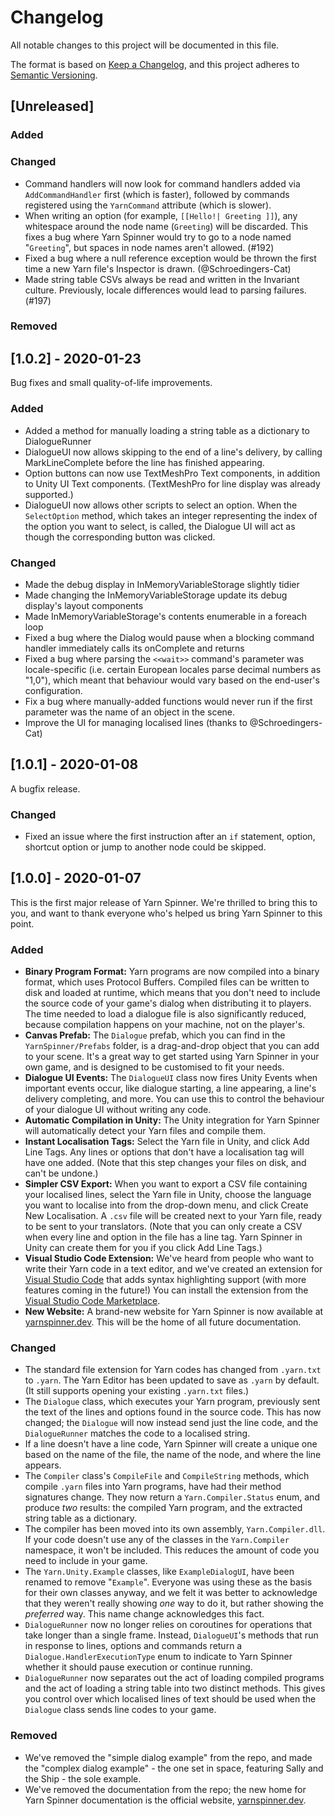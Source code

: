 # Changelog

All notable changes to this project will be documented in this file.

The format is based on [Keep a Changelog](https://keepachangelog.com/en/1.0.0/), and this project adheres to [Semantic Versioning](https://semver.org/spec/v2.0.0.html).

## [Unreleased]

### Added

### Changed

- Command handlers will now look for command handlers added via `AddCommandHandler` first (which is faster), followed by commands registered using the `YarnCommand` attribute (which is slower).
- When writing an option (for example, `[[Hello!| Greeting ]]`), any whitespace around the node name (`Greeting`) will be discarded. This fixes a bug where Yarn Spinner would try to go to a node named "` Greeting `", but spaces in node names aren't allowed. (#192)
- Fixed a bug where a null reference exception would be thrown the first time a new Yarn file's Inspector is drawn. (@Schroedingers-Cat)
- Made string table CSVs always be read and written in the Invariant culture. Previously, locale differences would lead to parsing failures. (#197)

### Removed

## [1.0.2] - 2020-01-23

Bug fixes and small quality-of-life improvements.

### Added

- Added a method for manually loading a string table as a dictionary to DialogueRunner
- DialogueUI now allows skipping to the end of a line's delivery, by calling MarkLineComplete before the line has finished appearing.
- Option buttons can now use TextMeshPro Text components, in addition to Unity UI Text components. (TextMeshPro for line display was already supported.)
- DialogueUI now allows other scripts to select an option. When the `SelectOption` method, which takes an integer representing the index of the option you want to select, is called, the Dialogue UI will act as though the corresponding button was clicked.

### Changed

- Made the debug display in InMemoryVariableStorage slightly tidier
- Made changing the InMemoryVariableStorage update its debug display's layout components
- Made InMemoryVariableStorage's contents enumerable in a foreach loop
- Fixed a bug where the Dialog would pause when a blocking command handler immediately calls its onComplete and returns
- Fixed a bug where parsing the `<<wait>>` command's parameter was locale-specific (i.e. certain European locales parse decimal numbers as "1,0"), which meant that behaviour would vary based on the end-user's configuration.
- Fix a bug where manually-added functions would never run if the first parameter was the name of an object in the scene.
- Improve the UI for managing localised lines (thanks to @Schroedingers-Cat)

## [1.0.1] - 2020-01-08

A bugfix release.

### Changed

- Fixed an issue where the first instruction after an `if` statement, option, shortcut option or jump to another node could be skipped.

## [1.0.0] - 2020-01-07

This is the first major release of Yarn Spinner. We're thrilled to bring this to you, and want to thank everyone who's helped us bring Yarn Spinner to this point.

### Added

- **Binary Program Format:** Yarn programs are now compiled into a binary format, which uses Protocol Buffers. Compiled files can be written to disk and loaded at runtime, which means that you don't need to include the source code of your game's dialog when distributing it to players. The time needed to load a dialogue file is also significantly reduced, because compilation happens on your machine, not on the player's.
- **Canvas Prefab:** The `Dialogue` prefab, which you can find in the `YarnSpinner/Prefabs` folder, is a drag-and-drop object that you can add to your scene. It's a great way to get started using Yarn Spinner in your own game, and is designed to be customised to fit your needs.
- **Dialogue UI Events:** The `DialogueUI` class now fires Unity Events when important events occur, like dialogue starting, a line appearing, a line's delivery completing, and more. You can use this to control the behaviour of your dialogue UI without writing any code.
- **Automatic Compilation in Unity:** The Unity integration for Yarn Spinner will automatically detect your Yarn files and compile them.
- **Instant Localisation Tags:** Select the Yarn file in Unity, and click Add Line Tags. Any lines or options that don't have a localisation tag will have one added. (Note that this step changes your files on disk, and can't be undone.)
- **Simpler CSV Export:** When you want to export a CSV file containing your localised lines, select the Yarn file in Unity, choose the language you want to localise into from the drop-down menu, and click Create New Localisation. A `.csv` file will be created next to your Yarn file, ready to be sent to your translators. (Note that you can only create a CSV when every line and option in the file has a line tag. Yarn Spinner in Unity can create them for you if you click Add Line Tags.)
- **Visual Studio Code Extension:** We've heard from people who want to write their Yarn code in a text editor, and we've created an extension for [Visual Studio Code](https://code.visualstudio.com) that adds syntax highlighting support (with more features coming in the future!) You can install the extension from the [Visual Studio Code Marketplace](https://marketplace.visualstudio.com/items?itemName=SecretLab.yarn-spinner).
- **New Website:** A brand-new website for Yarn Spinner is now available at [yarnspinner.dev](https://yarnspinner.dev). This will be the home of all future documentation.

### Changed

- The standard file extension for Yarn codes has changed from `.yarn.txt` to `.yarn`. The Yarn Editor has been updated to save as `.yarn` by default. (It still supports opening your existing `.yarn.txt` files.)
- The `Dialogue` class, which executes your Yarn program, previously sent the text of the lines and options found in the source code. This has now changed; the `Dialogue` will now instead send just the line code, and the `DialogueRunner` matches the code to a localised string.
- If a line doesn't have a line code, Yarn Spinner will create a unique one based on the name of the file, the name of the node, and where the line appears.
- The `Compiler` class's `CompileFile` and `CompileString` methods, which compile `.yarn` files into Yarn programs, have had their method signatures change. They now return a `Yarn.Compiler.Status` enum, and produce *two* results: the compiled Yarn program, and the extracted string table as a dictionary.
- The compiler has been moved into its own assembly, `Yarn.Compiler.dll`. If your code doesn't use any of the classes in the `Yarn.Compiler` namespace, it won't be included. This reduces the amount of code you need to include in your game.
- The `Yarn.Unity.Example` classes, like `ExampleDialogUI`, have been renamed to remove "`Example`". Everyone was using these as the basis for their own classes anyway, and we felt it was better to acknowledge that they weren't really showing *one* way to do it, but rather showing the *preferred* way. This name change acknowledges this fact.
- `DialogueRunner` now no longer relies on coroutines for operations that take longer than a single frame. Instead, `DialogueUI`'s methods that run in response to lines, options and commands return a `Dialogue.HandlerExecutionType` enum to indicate to Yarn Spinner whether it should pause execution or continue running.
- `DialogueRunner` now separates out the act of loading compiled programs and the act of loading a string table into two distinct methods. This gives you control over which localised lines of text should be used when the `Dialogue` class sends line codes to your game.

### Removed

- We've removed the "simple dialog example" from the repo, and made the "complex dialog example" - the one set in space, featuring Sally and the Ship - the sole example.
- We've removed the documentation from the repo; the new home for Yarn Spinner documentation is the official website, [yarnspinner.dev](https://yarnspinner.dev).
